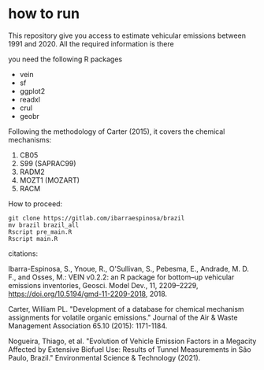 # how to run

This repository give you access to estimate vehicular emissions between 1991 and 2020. All the required information is there

you need the following R packages

- vein
- sf
- ggplot2
- readxl
- crul
- geobr

Following the methodology of Carter (2015), it covers the chemical mechanisms:

1. CB05
2. S99 (SAPRAC99)
3. RADM2
4. MOZT1 (MOZART)
5. RACM

How to proceed:

```
git clone https://gitlab.com/ibarraespinosa/brazil
mv brazil brazil_all
Rscript pre_main.R
Rscript main.R
```


citations:

Ibarra-Espinosa, S., Ynoue, R., O'Sullivan, S., Pebesma, E., Andrade, M. D. F., and Osses, M.: VEIN v0.2.2: an R package for bottom–up vehicular emissions inventories, Geosci. Model Dev., 11, 2209–2229, https://doi.org/10.5194/gmd-11-2209-2018, 2018.

Carter, William PL. "Development of a database for chemical mechanism assignments for volatile organic emissions." Journal of the Air & Waste Management Association 65.10 (2015): 1171-1184.


Nogueira, Thiago, et al. "Evolution of Vehicle Emission Factors in a Megacity Affected by Extensive Biofuel Use: Results of Tunnel Measurements in São Paulo, Brazil." Environmental Science & Technology (2021).



